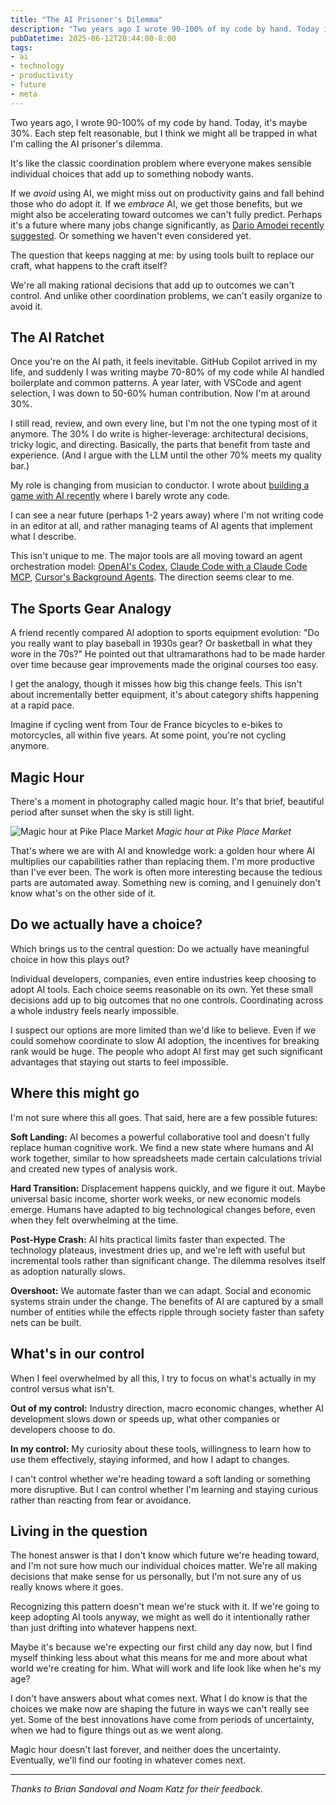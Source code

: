 ```yaml
---
title: "The AI Prisoner's Dilemma"
description: "Two years ago I wrote 90-100% of my code by hand. Today it's maybe 30%. We might all be trapped in what I'm calling the AI prisoner's dilemma."
pubDatetime: 2025-06-12T20:44:00-8:00
tags:
- ai
- technology
- productivity
- future
- meta
---
```


Two years ago, I wrote 90-100% of my code by hand. Today, it's maybe 30%. Each step felt reasonable, but I think we might all be trapped in what I'm calling the AI prisoner's dilemma.

It's like the classic coordination problem where everyone makes sensible individual choices that add up to something nobody wants.

If we _avoid_ using AI, we might miss out on productivity gains and fall behind 
those who do adopt it. If we _embrace_ AI, we get those benefits, but we might 
also be accelerating toward outcomes we can't fully predict. Perhaps it's a future 
where many jobs change significantly, as [Dario Amodei recently suggested](https://www.axios.com/2025/05/28/ai-jobs-white-collar-unemployment-anthropic).
Or something we haven't even considered yet.

The question that keeps nagging at me: by using tools built to replace our
craft, what happens to the craft itself?

We're all making rational decisions that add up to outcomes we can't control. And unlike other coordination problems, we can't easily organize to avoid it. 

## The AI Ratchet

Once you're on the AI path, it feels inevitable. GitHub Copilot arrived in my life, and suddenly I was writing maybe 70-80% of my code while AI handled boilerplate and common patterns. A year later, with VSCode and agent selection, I was down to 50-60% human contribution. Now I'm at around 30%.

I still read, review, and own every line, but I'm not the one typing most of it anymore. The 30% I do write is higher-leverage: architectural decisions, tricky logic, and directing. Basically, the parts that benefit from taste and experience. (And I argue with the LLM until the other 70% meets my quality bar.)

My role is changing from musician to conductor. I wrote about [building a game with AI recently](/2025/06/04/building-game-with-ai/) where I barely wrote any code.

I can see a near future (perhaps 1-2 years away) where I'm not writing code in an editor at all, and rather managing teams of AI agents that implement what I describe.

This isn't unique to me. The major tools are all moving toward an
agent orchestration model: [OpenAI's
Codex](https://openai.com/index/introducing-codex/), [Claude Code with a Claude
Code MCP](https://docs.anthropic.com/en/docs/claude-code/mcp), [Cursor's
Background Agents](https://docs.cursor.com/background-agent). The direction seems clear to me.

## The Sports Gear Analogy

A friend recently compared AI adoption to sports equipment evolution: "Do you
really want to play baseball in 1930s gear? Or basketball in what they wore in
the 70s?" He pointed out that ultramarathons had to be made harder over time
because gear improvements made the original courses too easy.

I get the analogy, though it misses how big this change feels. This isn't
about incrementally better equipment, it's about category shifts happening at
a rapid pace.

Imagine if cycling went from Tour de France bicycles to e-bikes to motorcycles, all within five years. At some point, you're not cycling anymore. 

## Magic Hour

There's a moment in photography called magic hour. It's that brief, beautiful period after sunset when the sky is still light.

![Magic hour at Pike Place Market](/assets/ai-prisoners/2020-06-02.jpg)
_Magic hour at Pike Place Market_

That's where we are with AI and knowledge work: a golden hour where AI multiplies our capabilities rather than replacing them. I'm more
productive than I've ever been. The work is often more interesting because the
tedious parts are automated away. Something new is coming, and I genuinely don't know
what's on the other side of it.

## Do we actually have a choice?

Which brings us to the central question: Do we actually have meaningful choice
in how this plays out?

Individual developers, companies, even entire industries keep choosing to adopt
AI tools. Each choice seems reasonable on its own. Yet these small decisions
add up to big outcomes that no one controls. Coordinating
across a whole industry feels nearly impossible. 

I suspect our options are more limited than we'd like to believe. Even if we 
could somehow coordinate to slow AI adoption, the incentives for breaking rank 
would be huge. The people who adopt AI first may get such significant advantages that 
staying out starts to feel impossible.

## Where this might go

I'm not sure where this all goes. That said, here are a few possible futures:

**Soft Landing:** AI becomes a powerful collaborative tool and doesn't fully
replace human cognitive work. We find a new state where humans and AI
work together, similar to how spreadsheets made certain calculations trivial
and created new types of analysis work.

**Hard Transition:** Displacement happens quickly, and we figure it out. Maybe
universal basic income, shorter work weeks, or new economic models emerge. 
Humans have adapted to big technological changes before, even when they felt 
overwhelming at the time.

**Post-Hype Crash:** AI hits practical limits faster than expected. The technology plateaus, investment dries up, and we're left with useful but incremental tools rather than significant change. The dilemma resolves itself as adoption naturally slows.

**Overshoot:** We automate faster than we can adapt. Social and economic systems
strain under the change. The benefits of AI are captured by a small number of
entities while the effects ripple through society faster than safety nets can
be built.

## What's in our control

When I feel overwhelmed by all this, I try to focus on what's actually in my control 
versus what isn't. 

**Out of my control:** Industry direction, macro economic changes, whether AI development 
slows down or speeds up, what other companies or developers choose to do.

**In my control:** My curiosity about these tools, willingness to learn how to use 
them effectively, staying informed, and how I adapt to changes.

I can't control whether we're heading toward a soft landing or something more disruptive. 
But I can control whether I'm learning and staying curious rather than reacting 
from fear or avoidance.

## Living in the question

The honest answer is that I don't know which future we're heading toward, and
I'm not sure how much our individual choices matter. We're all making decisions 
that make sense for us personally, but I'm not sure any of us really knows where 
it goes.

Recognizing this pattern doesn't mean we're stuck with it. If we're going to 
keep adopting AI tools anyway, we might as well do it intentionally rather than 
just drifting into whatever happens next.

Maybe it's because we're expecting our first child any day now, but I find myself thinking less about what this means for me and more about what world we're creating for him. What will work and life look like when he's my age?

I don't have answers about what comes next. What I do know is that the choices
we make now are shaping the future in ways we can't really see yet. Some of the best innovations have come from periods of uncertainty, when we had
to figure things out as we went along.

Magic hour doesn't last forever, and neither does the uncertainty. Eventually,
we'll find our footing in whatever comes next.

---

_Thanks to Brian Sandoval and Noam Katz for their feedback._